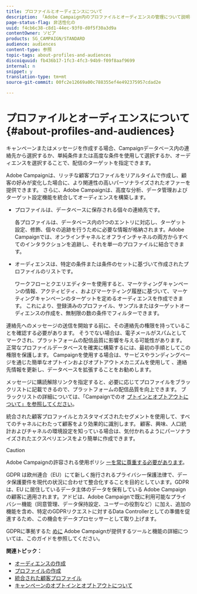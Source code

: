 ```yaml
---
title: プロファイルとオーディエンスについて
description: 「Adobe Campaign内のプロファイルとオーディエンスの管理について説明します。ターゲット設定された訪問者の定義、オーディエンスの選択、受信者のフィルター、データの収集、プロファイルの更新を行います。」
page-status-flag: 非活性化の
uuid: f4cb6c38-c8d1-44ec-93f0-d0f5f30a3d9a
contentOwner: ソビア
products: SG_CAMPAIGN/STANDARD
audience: audiences
content-type: 参照
topic-tags: about-profiles-and-audiences
discoiquuid: fb436b17-1fc3-4fc3-94b9-f09f8aaf9699
internal: n
snippet: y
translation-type: tm+mt
source-git-commit: 00fc2e12669a00c788355ef4e492375957cdad2e

---
```



# プロファイルとオーディエンスについて{#about-profiles-and-audiences}

キャンペーンまたはメッセージを作成する場合、Campaignデータベース内の連絡先から選択するか、単純条件または高度な条件を使用して選択するか、オーディエンスを選択することで、配信のターゲットを指定できます。

Adobe Campaignは、リッチな顧客プロファイルをリアルタイムで作成し、顧客の好みが変化した場合に、より関連性の高いパーソナライズされたオファーを提供できます。 さらに、Adobe Campaignは、高度な分析、データ管理およびターゲット設定機能を統合してオーディエンスを構築します。

* プロファイルは、データベースに保存される個々の連絡先です。

   各プロファイルは、データベース内の1つのエントリに対応し、ターゲット設定、修飾、個々の追跡を行うために必要な情報が格納されます。Adobe Campaignでは、オンラインチャネルとオフラインチャネルの両方からすべてのインタラクションを追跡し、それを単一のプロファイルに結合できます。

* オーディエンスは、特定の条件または条件のセットに基づいて作成されたプロファイルのリストです。

   ワークフローとクエリエディターを使用すると、マーケティングキャンペーンの情報、アクティビティ、およびマーケティング履歴に基づいて、マーケティングキャンペーンのターゲットを定めるオーディエンスを作成できます。 これにより、登録済みのプロファイル、サンプルまたはターゲットオーディエンスの作成を、無制限の数の条件でフィルターできます。

連絡先へのメッセージの送信を開始する前に、その連絡先の権限を持っていることを確認する必要があります。 そうでない場合は、電子メールがスパムとしてマークされ、プラットフォームの配信品質に影響を与える可能性があります。 正常なプロファイルデータベースを確実に構築するには、最初の手順としてこの権限を保護します。 Campaignを使用する場合は、サービスやランディングページを通じた簡単なオプトインおよびオプトアウトメカニズムを使用して [](../../audiences/using/creating-a-service.md)[](../../channels/using/about-landing-pages.md) 、連絡先情報を更新し、データベースを拡張することをお勧めします。

メッセージに購読解除リンクを指定すると、必要に応じてプロファイルをブラックリストに記載できるので、プラットフォームの配信品質を向上できます。 ブラックリストの詳細については、「Campaignでのオ [プトインとオプトアウトについて」を参照してください](../../audiences/using/about-opt-in-and-opt-out-in-campaign.md)。

統合された顧客プロファイルとカスタマイズされたセグメントを使用して、すべてのチャネルにわたって顧客をより効果的に識別します。 顧客、興味、人口統計およびチャネルの環境設定を知っている場合は、気付かれるようにパーソナライズされたエクスペリエンスをより簡単に作成できます。

>[!CAUTION]
>
>Adobe Campaignの許容される使用ポリシ [ーを常に尊重する必要があります](http://www.adobe.com/legal/terms/aup.html)。

GDPR は欧州連合（EU）にて新しく施行されるプライバシー保護法律で、データ保護要件を現代の状況に合わせて整合化することを目的としています。GDPR は、EU に居住しているデータ主体のデータを保有している Adobe Campaign の顧客に適用されます。アドビは、Adobe Campaignで既に利用可能なプライバシー機能（同意管理、データ保持設定、ユーザーの役割など）に加え、追加の機能を含め、特定のGDPRリクエストに対するData Controllerとしての準備を促進するため、この機会をデータプロセッサーとして取り上げます。

GDPRに準拠するた [めに](https://docs.campaign.adobe.com/doc/standard/getting_started/en/ACS_GDPR.html) Adobe Campaignが提供するツールと機能の詳細については、このガイドを参照してください。

**関連トピック：**

* [オーディエンスの作成](../../audiences/using/creating-audiences.md)
* [プロファイルの作成](../../audiences/using/creating-profiles.md)
* [統合された顧客プロファイル](../../audiences/using/integrated-customer-profile.md)
* [キャンペーンのオプトインとオプトアウトについて](../../audiences/using/about-opt-in-and-opt-out-in-campaign.md)

